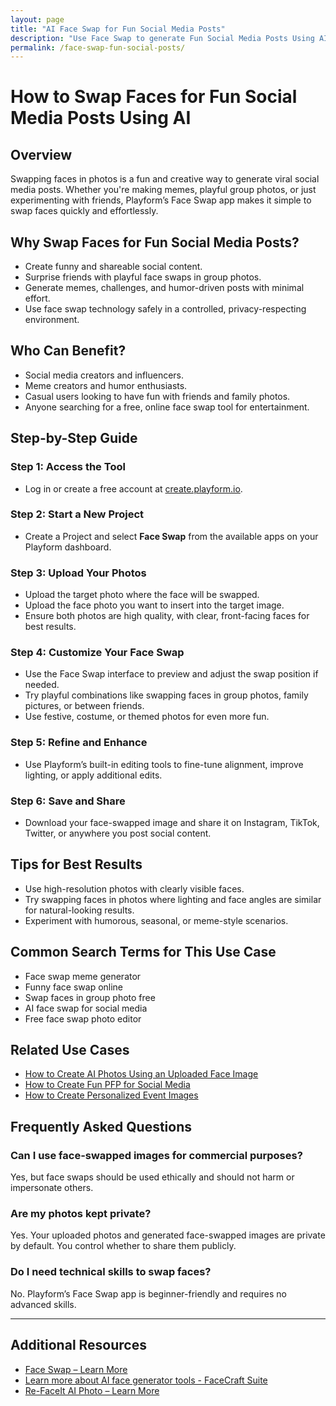 ```yaml
---
layout: page
title: "AI Face Swap for Fun Social Media Posts"
description: "Use Face Swap to generate Fun Social Media Posts Using AI - Unlimited"
permalink: /face-swap-fun-social-posts/
---
```



# How to Swap Faces for Fun Social Media Posts Using AI

## Overview

Swapping faces in photos is a fun and creative way to generate viral social media posts. Whether you're making memes, playful group photos, or just experimenting with friends, Playform’s Face Swap app makes it simple to swap faces quickly and effortlessly.

## Why Swap Faces for Fun Social Media Posts?

- Create funny and shareable social content.
- Surprise friends with playful face swaps in group photos.
- Generate memes, challenges, and humor-driven posts with minimal effort.
- Use face swap technology safely in a controlled, privacy-respecting environment.

## Who Can Benefit?

- Social media creators and influencers.
- Meme creators and humor enthusiasts.
- Casual users looking to have fun with friends and family photos.
- Anyone searching for a free, online face swap tool for entertainment.

## Step-by-Step Guide

### Step 1: Access the Tool
- Log in or create a free account at [create.playform.io](https://create.playform.io).

### Step 2: Start a New Project
- Create a Project and select **Face Swap** from the available apps on your Playform dashboard.

### Step 3: Upload Your Photos
- Upload the target photo where the face will be swapped.
- Upload the face photo you want to insert into the target image.
- Ensure both photos are high quality, with clear, front-facing faces for best results.

### Step 4: Customize Your Face Swap
- Use the Face Swap interface to preview and adjust the swap position if needed.
- Try playful combinations like swapping faces in group photos, family pictures, or between friends.
- Use festive, costume, or themed photos for even more fun.

### Step 5: Refine and Enhance
- Use Playform’s built-in editing tools to fine-tune alignment, improve lighting, or apply additional edits.

### Step 6: Save and Share
- Download your face-swapped image and share it on Instagram, TikTok, Twitter, or anywhere you post social content.

## Tips for Best Results

- Use high-resolution photos with clearly visible faces.
- Try swapping faces in photos where lighting and face angles are similar for natural-looking results.
- Experiment with humorous, seasonal, or meme-style scenarios.

## Common Search Terms for This Use Case

- Face swap meme generator
- Funny face swap online
- Swap faces in group photo free
- AI face swap for social media
- Free face swap photo editor

## Related Use Cases

- [How to Create AI Photos Using an Uploaded Face Image](./ai-photos.md)
- [How to Create Fun PFP for Social Media](./fun-pfp.md)
- [How to Create Personalized Event Images](./happy-birthday-image.md)

## Frequently Asked Questions

### Can I use face-swapped images for commercial purposes?
Yes, but face swaps should be used ethically and should not harm or impersonate others.

### Are my photos kept private?
Yes. Your uploaded photos and generated face-swapped images are private by default. You control whether to share them publicly.

### Do I need technical skills to swap faces?
No. Playform’s Face Swap app is beginner-friendly and requires no advanced skills.

---

## Additional Resources

- [Face Swap – Learn More](https://www.playform.io/faceswap)
- [Learn more about AI face generator tools  - FaceCraft Suite](https://create.playform.io/face-craft)
- [Re-FaceIt AI Photo – Learn More](https://www.playform.io/ai-photo-generator)


